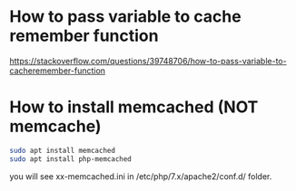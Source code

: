 # How to pass variable to cache remember function
https://stackoverflow.com/questions/39748706/how-to-pass-variable-to-cacheremember-function

# How to install memcached (NOT memcache)
```sh
sudo apt install memcached
sudo apt install php-memcached
```
you will see xx-memcached.ini in /etc/php/7.x/apache2/conf.d/ folder.

